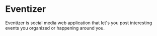 # Eventizer
Eventizer is social media web application that let's you post interesting events you organized or happening around you.
